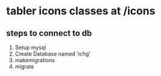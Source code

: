 # tabler icons classes at /icons

## steps to connect to db

1. Setup mysql
1. Create Database named 'ichg'
1. makemigrations
1. migrate
